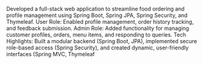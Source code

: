  Developed a full-stack web application to streamline food ordering and profile management using Spring
 Boot, Spring JPA, Spring Security, and Thymeleaf.
 User Role: Enabled profile management, order history tracking, and feedback submission.
 Admin Role: Added functionality for managing customer profiles, orders, menu items, and responding to
 queries.
 Tech Highlights: Built a modular backend (Spring Boot, JPA), implemented secure role-based access
 (Spring Security), and created dynamic, user-friendly interfaces (Spring MVC, Thymeleaf
